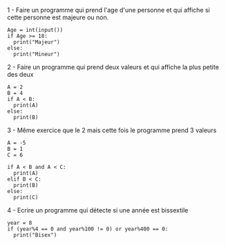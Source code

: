 1 - Faire un programme qui prend l'age d'une personne et qui affiche si cette personne est majeure ou non.

```
Age = int(input())
if Age >= 18:
  print("Majeur")
else:
  print("Mineur")
```

2 - Faire un programme qui prend deux valeurs et qui affiche la plus petite des deux

```
A = 2
B = 4
if A < B:
  print(A)
else:
  print(B)
```

3 - Même exercice que le 2 mais cette fois le programme prend 3 valeurs

```
A = -5
B = 1
C = 6

if A < B and A < C: 
  print(A)
elif B < C:
  print(B)
else:
  print(C)
```

4 - Ecrire un programme qui détecte si une année est bissextile

```
year = 8
if (year%4 == 0 and year%100 != 0) or year%400 == 0:
  print("Bisex")
```

